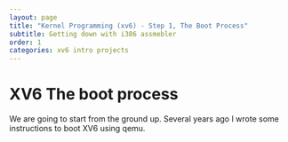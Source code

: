 ```yaml
---
layout: page
title: "Kernel Programming (xv6) - Step 1, The Boot Process"
subtitle: Getting down with i386 assmebler
order: 1
categories: xv6 intro projects
---
```


# XV6 The boot process


We are going to start from the ground up. Several years ago I wrote some instructions to boot XV6 using qemu.




